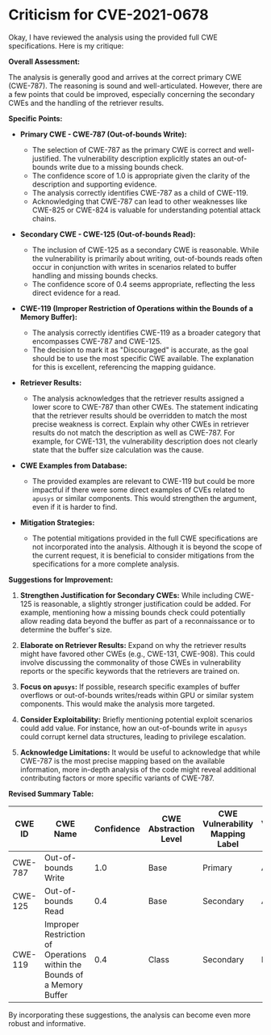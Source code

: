 # Criticism for CVE-2021-0678

Okay, I have reviewed the analysis using the provided full CWE specifications. Here is my critique:

**Overall Assessment:**

The analysis is generally good and arrives at the correct primary CWE (CWE-787). The reasoning is sound and well-articulated. However, there are a few points that could be improved, especially concerning the secondary CWEs and the handling of the retriever results.

**Specific Points:**

*   **Primary CWE - CWE-787 (Out-of-bounds Write):**
    *   The selection of CWE-787 as the primary CWE is correct and well-justified. The vulnerability description explicitly states an out-of-bounds write due to a missing bounds check.
    *   The confidence score of 1.0 is appropriate given the clarity of the description and supporting evidence.
    *   The analysis correctly identifies CWE-787 as a child of CWE-119.
    *   Acknowledging that CWE-787 can lead to other weaknesses like CWE-825 or CWE-824 is valuable for understanding potential attack chains.

*   **Secondary CWE - CWE-125 (Out-of-bounds Read):**
    *   The inclusion of CWE-125 as a secondary CWE is reasonable. While the vulnerability is primarily about writing, out-of-bounds reads often occur in conjunction with writes in scenarios related to buffer handling and missing bounds checks.
    *   The confidence score of 0.4 seems appropriate, reflecting the less direct evidence for a read.

*   **CWE-119 (Improper Restriction of Operations within the Bounds of a Memory Buffer):**
    *   The analysis correctly identifies CWE-119 as a broader category that encompasses CWE-787 and CWE-125.
    *   The decision to mark it as "Discouraged" is accurate, as the goal should be to use the most specific CWE available.  The explanation for this is excellent, referencing the mapping guidance.

*   **Retriever Results:**
    *   The analysis acknowledges that the retriever results assigned a lower score to CWE-787 than other CWEs. The statement indicating that the retriever results should be overridden to match the most precise weakness is correct. Explain why other CWEs in retriever results do not match the description as well as CWE-787. For example, for CWE-131, the vulnerability description does not clearly state that the buffer size calculation was the cause.

*   **CWE Examples from Database:**
    *   The provided examples are relevant to CWE-119 but could be more impactful if there were some direct examples of CVEs related to `apusys` or similar components. This would strengthen the argument, even if it is harder to find.

*   **Mitigation Strategies:**
    *   The potential mitigations provided in the full CWE specifications are not incorporated into the analysis. Although it is beyond the scope of the current request, it is beneficial to consider mitigations from the specifications for a more complete analysis.

**Suggestions for Improvement:**

1.  **Strengthen Justification for Secondary CWEs:** While including CWE-125 is reasonable, a slightly stronger justification could be added. For example, mentioning how a missing bounds check could potentially allow reading data beyond the buffer as part of a reconnaissance or to determine the buffer's size.

2.  **Elaborate on Retriever Results:** Expand on why the retriever results might have favored other CWEs (e.g., CWE-131, CWE-908). This could involve discussing the commonality of those CWEs in vulnerability reports or the specific keywords that the retrievers are trained on.

3.  **Focus on `apusys`:** If possible, research specific examples of buffer overflows or out-of-bounds writes/reads within GPU or similar system components. This would make the analysis more targeted.

4.  **Consider Exploitability:** Briefly mentioning potential exploit scenarios could add value. For instance, how an out-of-bounds write in `apusys` could corrupt kernel data structures, leading to privilege escalation.

5.  **Acknowledge Limitations:** It would be useful to acknowledge that while CWE-787 is the most precise mapping based on the available information, more in-depth analysis of the code might reveal additional contributing factors or more specific variants of CWE-787.

**Revised Summary Table:**

| CWE ID | CWE Name | Confidence | CWE Abstraction Level | CWE Vulnerability Mapping Label | CWE-Vulnerability Mapping Notes |
|---|---|---|---|---|---|
| CWE-787 | Out-of-bounds Write | 1.0 | Base | Primary | Allowed |
| CWE-125 | Out-of-bounds Read | 0.4 | Base | Secondary | Allowed | While the primary issue is a write, the missing bounds check could also allow unauthorized reading of adjacent memory, potentially enabling information leakage or facilitating further exploitation.|
| CWE-119 | Improper Restriction of Operations within the Bounds of a Memory Buffer | 0.4 | Class | Secondary | Discouraged | While a parent of CWE-787 and CWE-125, it's too general for a specific root cause analysis. It's only included to reflect the common terminology used in similar vulnerability descriptions. |

By incorporating these suggestions, the analysis can become even more robust and informative.